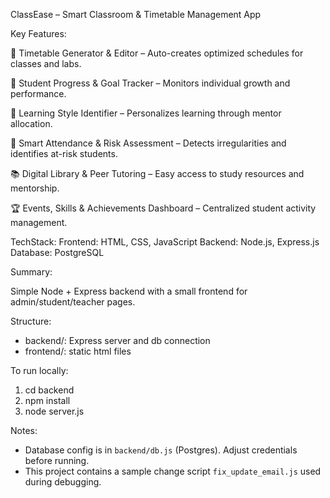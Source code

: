 ClassEase – Smart Classroom & Timetable Management App

Key Features:

📅 Timetable Generator & Editor – Auto-creates optimized schedules for classes and labs.

🎯 Student Progress & Goal Tracker – Monitors individual growth and performance.

🧠 Learning Style Identifier – Personalizes learning through mentor allocation.

🧾 Smart Attendance & Risk Assessment – Detects irregularities and identifies at-risk students.

📚 Digital Library & Peer Tutoring – Easy access to study resources and mentorship.

🏆 Events, Skills & Achievements Dashboard – Centralized student activity management.

TechStack:
Frontend: HTML, CSS, JavaScript
Backend: Node.js, Express.js
Database: PostgreSQL

Summary:

Simple Node + Express backend with a small frontend for admin/student/teacher pages.

Structure:
- backend/: Express server and db connection
- frontend/: static html files

To run locally:
1. cd backend
2. npm install
3. node server.js

Notes:
- Database config is in `backend/db.js` (Postgres). Adjust credentials before running.
- This project contains a sample change script `fix_update_email.js` used during debugging.
